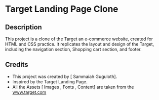 ﻿# Target Landing Page Clone

## Description
This project is a clone of the Target an e-commerce website, created for HTML and CSS practice. It replicates the layout and design of the Target, including the navigation section, Shopping cart section, and footer.


## Credits
- This project was created by [ Sammaiah Guguloth].
- Inspired by the Target Landing Page.
- All the Assets [ Images , Fonts , Content] are taken from the www.target.com

